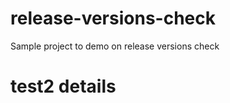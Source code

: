 # release-versions-check
Sample project to demo on release versions check         
 
# test2 details

